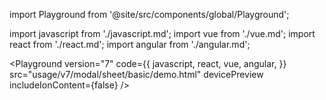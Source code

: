 import Playground from '@site/src/components/global/Playground';

import javascript from './javascript.md';
import vue from './vue.md';
import react from './react.md';
import angular from './angular.md';

<Playground
version="7"
code={{
    javascript,
    react,
    vue,
    angular,
  }}
src="usage/v7/modal/sheet/basic/demo.html"
devicePreview
includeIonContent={false}
/>
